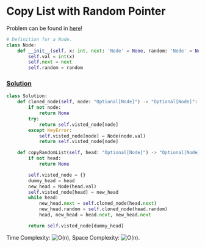 # Copy List with Random Pointer

Problem can be found in [here](https://leetcode.com/problems/copy-list-with-random-pointer/)!

```python
# Definition for a Node.
class Node:
    def __init__(self, x: int, next: 'Node' = None, random: 'Node' = None):
        self.val = int(x)
        self.next = next
        self.random = random
```

### [Solution](/Linked%20List/138-CopyListwithRandomPointer/solution.py)

```python
class Solution:
    def cloned_node(self, node: "Optional[Node]") -> "Optional[Node]":
        if not node:
            return None
        try:
            return self.visted_node[node]
        except KeyError:
            self.visted_node[node] = Node(node.val)
            return self.visted_node[node]

    def copyRandomList(self, head: "Optional[Node]") -> "Optional[Node]":
        if not head:
            return None

        self.visted_node = {}
        dummy_head = head
        new_head = Node(head.val)
        self.visted_node[head] = new_head
        while head:
            new_head.next = self.cloned_node(head.next)
            new_head.random = self.cloned_node(head.random)
            head, new_head = head.next, new_head.next

        return self.visted_node[dummy_head]
```

Time Complexity: ![O(n)](<https://latex.codecogs.com/svg.image?\inline&space;O(n)>), Space Complexity: ![O(n)](<https://latex.codecogs.com/svg.image?\inline&space;O(n)>).
